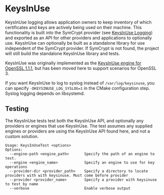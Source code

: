 # KeysInUse
KeysInUse logging allows application owners to keep inventory of which certificates and keys are actively being used on their machine.
This functionality is built into the SymCrypt provider (see [KeysInUse Logging](../SymCryptProvider/README.md#keysinuse-logging)) and
exported as an API for other providers and applications to optionally use. KeysInUse can optionally be  built as a standalone library
for use independent of the SymCrypt provider. If SymCrypt is not found, the project will still build the standalone KeysInUse library
and tests.

KeysInUse was originally implemented as the [KeysInUse engine for OpenSSL 1.1.1](https://github.com/microsoft/KeysInUse-OpenSSL), but
has been moved here to support scenarios for OpenSSL 3.

If you want KeysInUse to log to syslog instead of `/var/log/keysinuse`, you can specify `-DKEYSINUSE_LOG_SYSLOG=1` in the CMake
configuration step. Syslog logging depends on libsystemd.

## Testing
The KeysInUse tests test both the KeysInUse API, and optionally any providers or engines that use KeysInUse. The test assumes any
supplied engines or providers are using the KeysInUse API found here, and not a custom solution.
```
Usage: KeysInUseTest <options>
Options:
  --engine-path <engine_path>       Specify the path of an engine to test.
  --engine <engine_name>            Specify an engine to use for key operations
  --provider-dir <provider_path>    Specify a directory to locate providers with with keysinuse. Must come before provider
  --provider <provider_name>        Specify a provider with keysinuse to test by name
  --verbose                         Enable verbose output
```